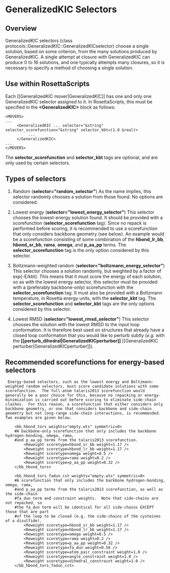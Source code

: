# GeneralizedKIC Selectors

## Overview
GeneralizedKIC selectors (class protocols::GeneralizedKIC::GeneralizedKICselector) choose a single solution, based on some criterion, from the many solutions produced by GeneralizedKIC.  A single attempt at closure with GeneralizedKIC can produce 0 to 16 solutions, and one typically attempts many closures, so it is necessary to specify a method of choosing a single solution.

## Use within RosettaScripts
Each [[GeneralizedKIC mover|GeneralizedKIC]] has one and only one GeneralizedKIC selector assigned to it.  In RosettaScripts, this must be specified in the **\<GeneralizedKIC\>** block as follows:

```
<MOVERS>
...
     <GeneralizedKIC ... selector="&string" selector_scorefunction="&string" selector_kbt=(1.0 &real)>
          ...
     </GeneralizedKIC>
...
</MOVERS>
```

The **selector_scorefunction** and **selector_kbt** tags are optional, and are only used by certain selectors.

## Types of selectors
1.  Random (**selector="random_selector"**)
     As the name implies, this selector randomly chooses a solution from those found.  No options are considered.

2.  Lowest energy (**selector="lowest_energy_selector"**)
     This selector chooses the lowest-energy solution found.  It should be provided with a scorefunction (**selector_scorefunction** tag).  Since no repack is performed before scoring, it is recommended to use a scorefunction that only considers backbone geometry (see below).  An example would be a scorefunction consisting of some combination of the **hbond_lr_bb**, **hbond_sr_bb**, **rama**, **omega**, and **p_aa_pp** terms.  The **selector_scorefunction** tag is the only option considered by this selector.

3.  Boltzmann-weighted random (**selector="boltzmann_energy_selector"**)
     This selector chooses a solution randomly, but weighted by a factor of exp(-E/kbt).  This means that it must score the energy of each solution, so as with the lowest energy selector, this selector must be provided with a (preferably backbone-only) scorefunction with the **selector_scorefunction** tag.  It must also be provided with a Boltzmann temperature, in Rosetta energy units, with the **selector_kbt** tag.  The **selector_scorefunction** and **selector_kbt** tags are the only options considered by this selector.

4.  Lowest RMSD (**selector="lowest_rmsd_selector"**)
     This selector chooses the solution with the lowest RMSD to the input loop conformation.  It is therefore best used on structures that already have a closed loop conformation that you would like to perturb subtly (_e.g._ with the **[[perturb_dihedral|GeneralizedKICperturber]]** [[GeneralizedKIC perturber|GeneralizedKICperturber]]).

## Recommended scorefunctions for energy-based selectors
     Energy-based selectors, such as the lowest energy and Boltzmann-weighted random selectors, must score candidate solutions with some scorefunction.  The full-atom talaris2013 scorefunction would generally be a poor choice for this, because no repacking or energy-minimization is carried out before scoring to eliminate side-chain clashes.  For this reason, a scorefunction that either considers only backbone geometry, or one that considers backbone and side-chain geometry but not long-range side-chain interactions, is recommended.  Two examples are given below.

```
	<bb_hbond_tors weights="empty.wts" symmetric=0>
	#A backbone-only scorefunction that only includes the backbone hydrogen-bonding, omega, rama,
	#and p_aa_pp terms from the talaris2013 scorefunction.
		<Reweight scoretype=hbond_sr_bb weight=1.17 />
		<Reweight scoretype=hbond_lr_bb weight=1.17 />
		<Reweight scoretype=omega weight=0.5 />
		<Reweight scoretype=rama weight=0.2 />
		<Reweight scoretype=p_aa_pp weight=0.32 />
	</bb_hbond_tors>
```

```
	<bb_hbond_tors_fadun_cst weights="empty.wts" symmetric=0>
	#A scorefunction that only includes the backbone hydrogen-bonding, omega, rama,
	#and p_aa_pp terms from the talaris2013 scorefunction, as well as the side-chain
	#fa_dun term and constraint weights.  Note that side-chains are not repacked, so
	#the fa_dun term will be identical for all side-chains EXCEPT those that are part
	#of the loop to be closed (e.g. the side-chains of the cysteines of a disulfide).
		<Reweight scoretype=hbond_sr_bb weight=1.17 />
		<Reweight scoretype=hbond_lr_bb weight=1.17 />
		<Reweight scoretype=omega weight=0.5 />
		<Reweight scoretype=rama weight=0.2 />
		<Reweight scoretype=p_aa_pp weight=0.32 />
		<Reweight scoretype=fa_dun weight=0.56 />
		<Reweight scoretype=atom_pair_constraint weight=1.0 />
		<Reweight scoretype=angle_constraint weight=1.0 />
		<Reweight scoretype=dihedral_constraint weight=1.0 />
	</bb_hbond_tors_fadun_cst>
```